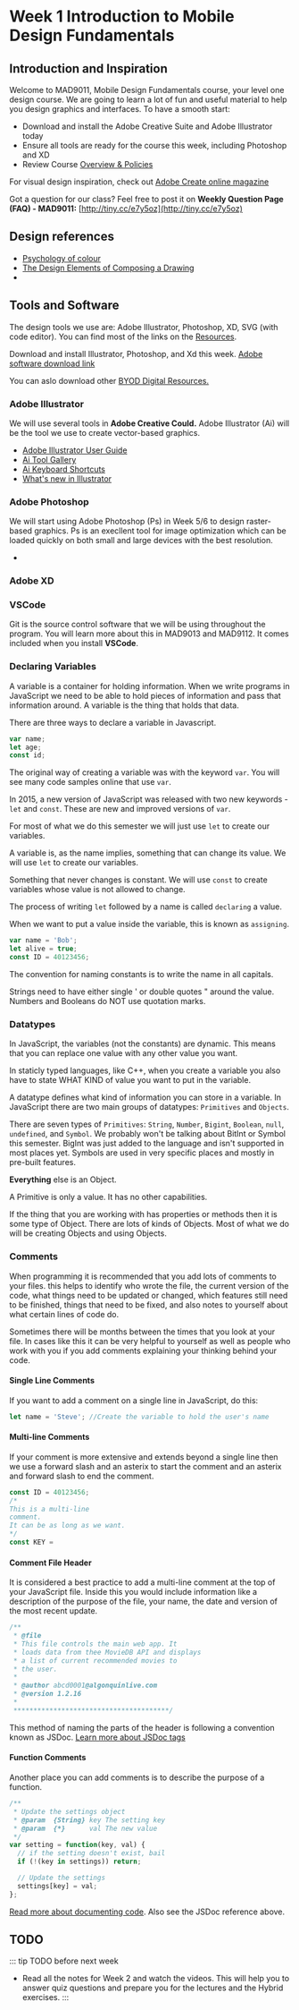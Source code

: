 # Week 1 Introduction to Mobile Design Fundamentals

## Introduction and Inspiration

Welcome to MAD9011, Mobile Design Fundamentals course, your level one design course. We are going to learn a lot of fun and useful material to help you design graphics and interfaces.  To have a smooth start: 

- Download and install the Adobe Creative Suite and Adobe Illustrator today 
- Ensure all tools are ready for the course this week, including Photoshop and XD
- Review Course [Overview & Policies](../../overview/)

For visual design inspiration, check out [Adobe Create online magazine](https://create.adobe.com/)

Got a question for our class? Feel free to post it on **Weekly Question Page (FAQ) - MAD9011:** [http://tiny.cc/e7y5oz](http://tiny.cc/e7y5oz)


## Design references
- [Psychology of colour](https://www.bcrpainting.com.au/bcrpainterblogs/2017/9/1/why-should-you-pay-attention-to-colour-psychology)
- [The Design Elements of Composing a Drawing](https://www.dummies.com/art-center/performing-arts/drawing/the-design-elements-of-composing-a-drawing/)
- 


## Tools and Software

The design tools we use are: Adobe Illustrator, Photoshop, XD, SVG (with code editor). You can find most of the links on the [Resources](../../resources/).

Download and install Illustrator, Photoshop, and Xd this week. [Adobe software download link](http://www7.algonquincollege.com/byod/adobe.htm)

You can aslo download other [BYOD Digital Resources.](http://www7.algonquincollege.com/byod/software.htm) 


### Adobe Illustrator

We will use several tools in **Adobe Creative Could.** Adobe Illustrator (Ai) will be the tool we use to create vector-based graphics.

- [Adobe Illustrator User Guide](https://helpx.adobe.com/illustrator/user-guide.html)
- [Ai Tool Gallery](https://helpx.adobe.com/illustrator/using/tool-galleries.html)
- [Ai Keyboard Shortcuts](https://helpx.adobe.com/illustrator/using/default-keyboard-shortcuts.html)
- [What's new in Illustrator](https://helpx.adobe.com/ca/illustrator/using/whats-new.html)


### Adobe Photoshop

We will start using Adobe Photoshop (Ps) in Week 5/6 to design raster-based graphics. Ps is an execllent tool for image optimization which can be loaded quickly on both small and large devices with the best resolution.  

- 

### Adobe XD



### VSCode

Git is the source control software that we will be using throughout the program. You will learn more about this in MAD9013 and MAD9112. It comes included when you install **VSCode**.

<YouTube
  title="Get started with Git"
  url="https://www.youtube.com/embed/EdEWigP6zxQ"
/>


### Declaring Variables

A variable is a container for holding information. When we write programs in JavaScript we need to be able to hold pieces of information and pass that information around. A variable is the thing that holds that data.

There are three ways to declare a variable in Javascript.

```js
var name;
let age;
const id;
```

The original way of creating a variable was with the keyword `var`. You will see many code samples online that use `var`.

In 2015, a new version of JavaScript was released with two new keywords - `let` and `const`. These are new and improved versions of `var`.

For most of what we do this semester we will just use `let` to create our variables.

A variable is, as the name implies, something that can change its value. We will use `let` to create our variables.

Something that never changes is constant. We will use `const` to create variables whose value is not allowed to change.

The process of writing `let` followed by a name is called `declaring` a value.

When we want to put a value inside the variable, this is known as `assigning`.

```js
var name = 'Bob';
let alive = true;
const ID = 40123456;
```

The convention for naming constants is to write the name in all capitals.

Strings need to have either single ' or double quotes " around the value. Numbers and Booleans do NOT use quotation marks.

<YouTube
  title="variables"
  url="https://www.youtube.com/embed/RpU7NezV8PM"
/>

<YouTube
  title="let and const"
  url="https://www.youtube.com/embed/HukePwm-XG8"
/>

### Datatypes

In JavaScript, the variables (not the constants) are dynamic. This means that you can replace one value with any other value you want.

In staticly typed languages, like C++, when you create a variable you also have to state WHAT KIND of value you want to put in the variable.

A datatype defines what kind of information you can store in a variable. In JavaScript there are two main groups of datatypes: `Primitives` and `Objects`.

There are seven types of `Primitives`: `String`, `Number`, `Bigint`, `Boolean`, `null`, `undefined`, and `Symbol`. We probably won't be talking about BitInt or Symbol this semester. BigInt was just added to the language and isn't supported in most places yet. Symbols are used in very specific places and mostly in pre-built features.

**Everything** else is an Object.

A Primitive is only a value. It has no other capabilities.

If the thing that you are working with has properties or methods then it is some type of Object. There are lots of kinds of Objects. Most of what we do will be creating Objects and using Objects.

<YouTube
  title="Primitive Data Types"
  url="https://www.youtube.com/embed/fLKzh4L00TI"
/>

### Comments

When programming it is recommended that you add lots of comments to your files. this helps to identify who wrote the file, the current version of the code, what things need to be updated or changed, which features still need to be finished, things that need to be fixed, and also notes to yourself about what certain lines of code do.

Sometimes there will be months between the times that you look at your file. In cases like this it can be very helpful to yourself as well as people who work with you if you add comments explaining your thinking behind your code.

#### Single Line Comments

If you want to add a comment on a single line in JavaScript, do this:

```js
let name = 'Steve'; //Create the variable to hold the user's name
```

#### Multi-line Comments

If your comment is more extensive and extends beyond a single line then we use a forward slash and an asterix to start the comment and an asterix and forward slash to end the comment.

```js
const ID = 40123456;
/*
This is a multi-line
comment.
It can be as long as we want.
*/
const KEY =
```

#### Comment File Header

It is considered a best practice to add a multi-line comment at the top of your JavaScript file. Inside this you would include information like a description of the purpose of the file, your name, the date and version of the most recent update.

```js
/**
 * @file
 * This file controls the main web app. It
 * loads data from thee MovieDB API and displays
 * a list of current recommended movies to
 * the user.
 *
 * @author abcd0001@algonquinlive.com
 * @version 1.2.16
 *
 ***************************************/
```

This method of naming the parts of the header is following a convention known as JSDoc. [Learn more about JSDoc tags](https://devdocs.io/jsdoc/)

#### Function Comments

Another place you can add comments is to describe the purpose of a function.

```js
/**
 * Update the settings object
 * @param  {String} key The setting key
 * @param  {*}      val The new value
 */
var setting = function(key, val) {
  // if the setting doesn't exist, bail
  if (!(key in settings)) return;

  // Update the settings
  settings[key] = val;
};
```

[Read more about documenting code](https://gomakethings.com/how-i-document-my-code/). Also see the JSDoc reference above.

## TODO

::: tip TODO before next week

- Read all the notes for Week 2 and watch the videos. This will help you to answer quiz questions and prepare you for the lectures and the Hybrid exercises.
  :::
